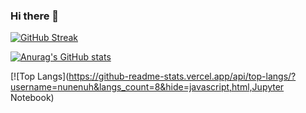 ### Hi there 👋

[![GitHub Streak](https://github-readme-streak-stats.herokuapp.com?user=nunenuh&theme=transparent)](https://git.io/streak-stats)


[![Anurag's GitHub stats](https://github-readme-stats.vercel.app/api?username=nunenuh)](https://github.com/anuraghazra/github-readme-stats)

[![Top Langs](https://github-readme-stats.vercel.app/api/top-langs/?username=nunenuh&langs_count=8&hide=javascript,html,Jupyter Notebook)

<!--
**nunenuh/nunenuh** is a ✨ _special_ ✨ repository because its `README.md` (this file) appears on your GitHub profile.

Here are some ideas to get you started:

- 🔭 I’m currently working on ...
- 🌱 I’m currently learning ...
- 👯 I’m looking to collaborate on ...
- 🤔 I’m looking for help with ...
- 💬 Ask me about ...
- 📫 How to reach me: ...
- 😄 Pronouns: ...
- ⚡ Fun fact: ...
-->
